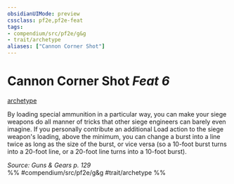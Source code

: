```yaml
---
obsidianUIMode: preview
cssclass: pf2e,pf2e-feat
tags:
- compendium/src/pf2e/g&g
- trait/archetype
aliases: ["Cannon Corner Shot"]
---
```

# Cannon Corner Shot  *Feat 6*  
[archetype](archetype.md "Archetype Feat Trait")  


By loading special ammunition in a particular way, you can make your siege weapons do all manner of tricks that other siege engineers can barely even imagine. If you personally contribute an additional Load action to the siege weapon's loading, above the minimum, you can change a burst into a line twice as long as the size of the burst, or vice versa (so a 10-foot burst turns into a 20-foot line, or a 20-foot line turns into a 10-foot burst).

*Source: Guns & Gears p. 129*  
%% #compendium/src/pf2e/g&g #trait/archetype %%